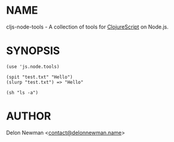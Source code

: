 NAME
====

cljs-node-tools - A collection of tools for [ClojureScript](https://clojurescript.org) on Node.js.

SYNOPSIS
========

    (use 'js.node.tools)
    
    (spit "test.txt" "Hello")
    (slurp "test.txt") => "Hello"

    (sh "ls -a")

AUTHOR
======

Delon Newman <[contact@delonnewman.name](mailto:contact@delonnewman.name)>
